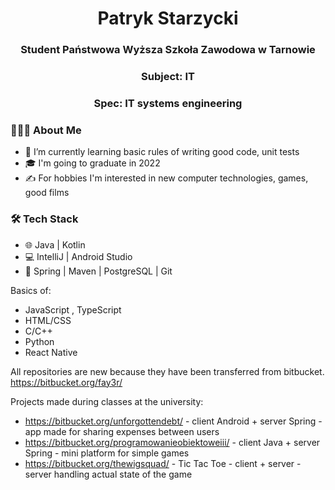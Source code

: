 <h1 align="center">Patryk Starzycki</h1>

<h3 align="center">Student Państwowa Wyższa Szkoła Zawodowa w Tarnowie</h3>
<h3 align="center">Subject: IT</h3>
<h3 align="center">Spec: IT systems engineering</h3>

<h3> 👨🏻‍💻 About Me </h3>

- 🔭  I’m currently learning basic rules of writing good code, unit tests 
- 🎓  I'm going to graduate in 2022
- ✍️  For hobbies I'm interested in new computer technologies, games, good films

<h3>🛠 Tech Stack</h3>

- 🌐  Java | Kotlin 
- 💻  IntelliJ | Android Studio
- 🔧  Spring | Maven | PostgreSQL | Git

Basics of:
- JavaScript , TypeScript
- HTML/CSS
- C/C++
- Python
- React Native

All repositories are new because they have been transferred from bitbucket.
https://bitbucket.org/fay3r/

Projects made during classes at the university:
- https://bitbucket.org/unforgottendebt/  - client Android + server Spring - app made for sharing expenses between users 
- https://bitbucket.org/programowanieobiektoweiii/ - client Java + server Spring - mini platform for simple games 
- https://bitbucket.org/thewigsquad/ - Tic Tac Toe - client  + server - server handling actual state of the game
